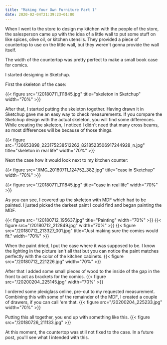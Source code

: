 ```yaml
---
title: "Making Your Own Furniture Part 1"
date: 2020-02-04T21:39:23+01:00
---
```


When I went to the store to design my kitchen with the people of the store, the salesperson came up with the idea of a little wall to put some stuff on like spices, olive oil, or kitchen utensils. They provided a piece of countertop to use on the little wall, but they weren't gonna provide the wall itself.

The width of the countertop was pretty perfect to make a small book case for comics.

I started designing in Sketchup.

First the skeleton of the case:

{{< figure src="/20180711_111845.jpg" title="skeleton in Sketchup" width="70%" >}}

After that, I started putting the skeleton together. Having drawn it in Sketchup gave me an easy way to check measurements. If you compare the Sketchup design with the actual skeleton, you will find some differences. While creating the skeleton, I noticed I didn't need that many cross beams, so most differences will be because of those things.

{{< figure src="/36653898_223175238512262_8218523506917244928_n.jpg" title="skeleton in real life" width="70%" >}}

Next the case how it would look next to my kitchen counter:

{{< figure src="/IMG_20180711_124752_382.jpg" title="case in Sketchup" width="70%" >}}

{{< figure src="/20180711_111845.jpg" title="case in real life" width="70%" >}}

As you can see, I covered up the skeleton with MDF which had to be painted. I justed picked the darkest paint I could find and began painting the MDF.

{{< figure src="/20180712_195637.jpg" title="Painting" width="70%" >}}
{{< figure src="/20180712_212849.jpg" width="70%" >}}
{{< figure src="/20180712_213327_001.jpg" title="Just making sure the comics would fit." width="70%" >}}

When the paint dried, I put the case where it was supposed to be. I know the lighting in the picture isn't all that but you can notice the paint matches perfectly with the color of the kitchen cabinets.
{{< figure src="/20180712_221226.jpg" width="70%" >}}

After that I added some small pieces of wood to the inside of the gap in the front to act as brackets for the comics.
{{< figure src="/20200204_225145.jpg" width="70%" >}}

I ordered some plexiglass online, pre-cut to my requested measurement. Combining this with some of the remainder of the MDF, I created a couple of drawers, if you can call 'em that.
{{< figure src="/20200204_225233.jpg" width="70%" >}}

Putting this all together, you end up with something like this.
{{< figure src="/20180726_211133.jpg" >}}

At this moment, the countertop was still not fixed to the case. In a future post, you'll see what I intended with this.